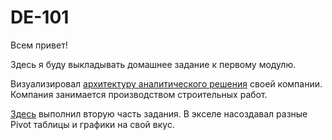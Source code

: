 # DE-101
Всем привет!

Здесь я буду выкладывать домашнее задание к первому модулю.


Визуализировал [архитектуру аналитического решения](https://raw.githubusercontent.com/Radius-Vector/Data_Learn/main/DE-101/Module%2001/ArchitectureOfAnalytics.png) своей компании.
Компания занимается производством строительных работ.

[Здесь](https://github.com/Radius-Vector/Data_Learn/blob/main/DE-101/Module%2001/RadiusVector%20Module%2001.xls?raw=true) выполнил вторую часть задания. В экселе насоздавал разные Pivot таблицы и графики на свой вкус.
